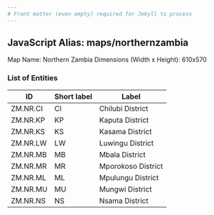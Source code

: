 ```yaml
---
# Front matter (even empty) required for Jekyll to process
---
```


## JavaScript Alias: maps/northernzambia

Map Name: Northern Zambia
Dimensions (Width x Height): 610x570





### List of Entities

ID | Short label | Label
---|---|---|
ZM.NR.CI|CI|Chilubi District
ZM.NR.KP|KP|Kaputa District
ZM.NR.KS|KS|Kasama District
ZM.NR.LW|LW|Luwingu District
ZM.NR.MB|MB|Mbala District
ZM.NR.MR|MR|Mporokoso District
ZM.NR.ML|ML|Mpulungu District
ZM.NR.MU|MU|Mungwi District
ZM.NR.NS|NS|Nsama District